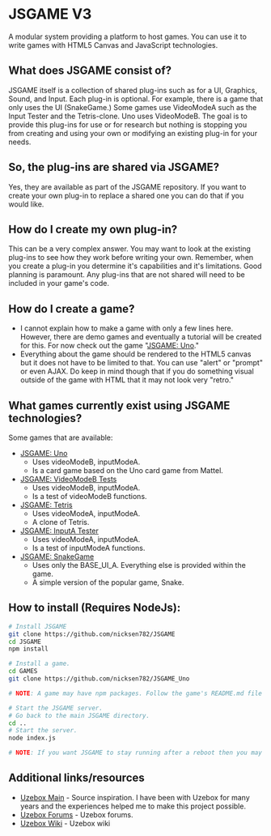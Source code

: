 # JSGAME V3
A modular system providing a platform to host games.
You can use it to write games with HTML5 Canvas and JavaScript technologies.

## What does JSGAME consist of?
JSGAME itself is a collection of shared plug-ins such as for a UI, Graphics, Sound, and Input. Each plug-in is optional. For example, there is a game that only uses the UI (SnakeGame.) Some games use VideoModeA such as the Input Tester and the Tetris-clone. Uno uses VideoModeB.
The goal is to provide this plug-ins for use or for research but nothing is stopping you from creating and using your own or modifying an existing plug-in for your needs.

## So, the plug-ins are shared via JSGAME?
Yes, they are available as part of the JSGAME repository. If you want to create your own plug-in to replace a shared one you can do that if you would like. 

## How do I create my own plug-in?
This can be a very complex answer. You may want to look at the existing plug-ins to see how they work before writing your own. Remember, when you create a plug-in you determine it's capabilities and it's limitations. Good planning is paramount. Any plug-ins that are not shared will need to be included in your game's code.

## How do I create a game?
* I cannot explain how to make a game with only a few lines here. However, there are demo games and eventually a tutorial will be created for this. For now check out the game "[JSGAME: Uno][_link_jsgame_uno]."
* Everything about the game should be rendered to the HTML5 canvas but it does not have to be limited to that. You can use "alert" or "prompt" or even AJAX. Do keep in mind though that if you do something visual outside of the game with HTML that it may not look very "retro."

## What games currently exist using JSGAME technologies? 

Some games that are available:
* [JSGAME: Uno][_link_jsgame_uno]
  * Uses videoModeB, inputModeA. 
  * Is a card game based on the Uno card game from Mattel.
* [JSGAME: VideoModeB Tests][_link_jsgame_vmbtest]
  * Uses videoModeB, inputModeA. 
  * Is a test of videoModeB functions. 
* [JSGAME: Tetris][_link_jsgame_tetris]
  * Uses videoModeA, inputModeA. 
  * A clone of Tetris.
* [JSGAME: InputA Tester][_link_jsgame_inputtester]
  * Uses videoModeA, inputModeA. 
  * Is a test of inputModeA functions. 
* [JSGAME: SnakeGame][_link_jsgame_snakegame]
  * Uses only the BASE_UI_A. Everything else is provided within the game.
  * A simple version of the popular game, Snake.

## How to install (Requires NodeJs):
```sh
# Install JSGAME
git clone https://github.com/nicksen782/JSGAME
cd JSGAME
npm install

# Install a game.
cd GAMES
git clone https://github.com/nicksen782/JSGAME_Uno

# NOTE: A game may have npm packages. Follow the game's README.md file for more information.

# Start the JSGAME server.
# Go back to the main JSGAME directory.
cd .. 
# Start the server.
node index.js

# NOTE: If you want JSGAME to stay running after a reboot then you may want to consider using something like PM2.
```

## Additional links/resources

* [Uzebox Main][_link_uzebox.org] - Source inspiration. I have been with Uzebox for many years and the experiences helped me to make this project possible.
* [Uzebox Forums][_link_uzebox_forums] - Uzebox forums.
* [Uzebox Wiki][_link_uzebox_wiki] - Uzebox wiki


[_link_uzebox.org]:        <http://belogic.com/uzebox/>
[_link_uzebox_forums]:     <http://uzebox.org/forums/>
[_link_uzebox_wiki]:       <http://uzebox.org/wiki/>

[_link_jsgame_uno]:        <https://github.com/nicksen782/JSGAME_Uno/>
[_link_jsgame_vmbtest]:    <https://github.com/nicksen782/JSGAME_videoModeB_TESTS/>
[_link_jsgame_tetris]:     <https://github.com/nicksen782/JSGAME_Tetris/>
[_link_jsgame_inputtester]:<https://github.com/nicksen782/JSGAME_InputTester/>
[_link_jsgame_snakegame]:  <https://github.com/nicksen782/SnakeGame/>
